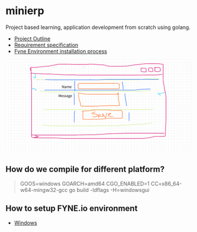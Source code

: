 # minierp
Project based learning, application development from scratch using golang.


* [Project Outline](./project_outline.md)
* [Requirement specification](./assignment/02_Database_structure/Rezaul.md)
* [Fyne Environment installation process](./prepare_fyne_environment.md)

![Layout concept](./screenshots/layout_concept.png)

## How do we compile for different platform?
> GOOS=windows GOARCH=amd64 CGO_ENABLED=1 CC=x86_64-w64-mingw32-gcc go build -ldflags -H=windowsgui

## How to setup FYNE.io environment
* [Windows](./assignment/Rezaul.md)
